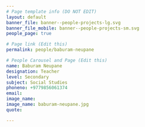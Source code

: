 ```yaml
---
# Page template info (DO NOT EDIT)
layout: default
banner_file: banner--people-projects-lg.svg
banner_file_mobile: banner--people-projects-sm.svg
people_page: true

# Page link (Edit this)
permalink: people/baburam-neupane

# People Carousel and Page (Edit this)
name: Baburam Neupane
designation: Teacher
level: Secondary
subject: Social Studies
phoneno: +9779856061374
email: 
image_name: 
image_name: baburam-neupane.jpg
quote: 

---
```

